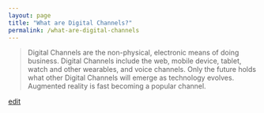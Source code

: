 ```yaml
---
layout: page
title: "What are Digital Channels?"
permalink: /what-are-digital-channels
---
```


> Digital Channels are the non-physical, electronic means of doing business. Digital Channels include the web, mobile device, tablet, watch and other wearables, and voice channels. Only the future holds what other Digital Channels will emerge as technology evolves. Augmented reality is fast becoming a popular channel.

<p class="edit-term"><a href="https://github.com/and-digital/tech-definitions/blob/master/definitions/digital/digital-channels.md">edit</a></p>
